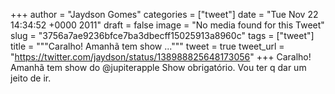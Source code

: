 
+++
author = "Jaydson Gomes"
categories = ["tweet"]
date = "Tue Nov 22 14:34:52 +0000 2011"
draft = false
image = "No media found for this Tweet"
slug = "3756a7ae9236bfce7ba3dbecff15025913a8960c"
tags = ["tweet"]
title = """Caralho! Amanhã tem show ..."""
tweet = true
tweet_url = "https://twitter.com/jaydson/status/138988825648173056"
+++
Caralho! Amanhã tem show do @jupiterapple Show obrigatório. Vou ter q dar um jeito de ir.
